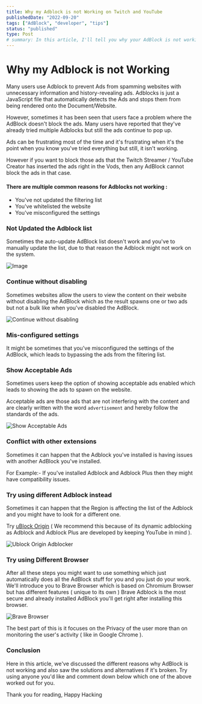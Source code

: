```yaml
---
title: Why my Adblock is not Working on Twitch and YouTube
publishedDate: "2022-09-20"
tags: ["AdBlock", "developer", "tips"]
status: "published"
type: Post
# summary: In this article, I'll tell you why your AdBlock is not working on Twitch or YouTube
---
```


# Why my Adblock is not Working

Many users use Adblock to prevent Ads from spamming websites with unnecessary information and history-revealing ads. Adblocks is just a JavaScript file that automatically detects the Ads and stops them from being rendered onto the Document/Website.

However, sometimes it has been seen that users face a problem where the AdBlock doesn't block the ads. Many users have reported that they've already tried multiple Adblocks but still the ads continue to pop up.

Ads can be frustrating most of the time and it's frustrating when it's the point when you know you've tried everything but still, it isn't working.

However if you want to block those ads that the Twitch Streamer / YouTube Creator has inserted the ads right in the Vods, then any AdBlock cannot block the ads in that case.

#### There are multiple common reasons for Adblocks not working :

- You've not updated the filtering list
- You've whitelisted the website
- You've misconfigured the settings

### Not Updated the Adblock list

Sometimes the auto-update AdBlock list doesn't work and you've to manually update the list, due to that reason the Adblock might not work on the system.

![Image](/public/static/codedamn-assets/filter-list.PNG)

### Continue without disabling

Sometimes websites allow the users to view the content on their website without disabling the AdBlock which as the result spawns one or two ads but not a bulk like when you've disabled the AdBlock.

![Continue without disabling](/public/static/codedamn-assets/continue-without-disabling.PNG)

### Mis-configured settings

It might be sometimes that you've misconfigured the settings of the AdBlock, which leads to bypassing the ads from the filtering list.

### Show Acceptable Ads

Sometimes users keep the option of showing acceptable ads enabled which leads to showing the ads to spawn on the website.

Acceptable ads are those ads that are not interfering with the content and are clearly written with the word `advertisement` and hereby follow the standards of the ads.

![Show Acceptable Ads](/public/static/codedamn-assets/show-acceptable-ads.PNG)

### Conflict with other extensions

Sometimes it can happen that the Adblock you've installed is having issues with another AdBlock you've installed.

For Example:- If you've installed Adblock and Adblock Plus then they might have compatibility issues.

### Try using different Adblock instead

Sometimes it can happen that the Region is affecting the list of the Adblock and you might have to look for a different one.

Try [uBlock Origin](https://microsoftedge.microsoft.com/addons/detail/ublock-origin/odfafepnkmbhccpbejgmiehpchacaeak?hl=en-US) ( We recommend this because of its dynamic adblocking as Adblock and Adblock Plus are developed by keeping YouTube in mind ).

![Ublock Origin Adblocker](/public/static/codedamn-assets/different-adblock.PNG)

### Try using Different Browser

After all these steps you might want to use something which just automatically does all the AdBlock stuff for you and you just do your work. We'll introduce you to Brave Browser which is based on Chromium Browser but has different features ( unique to its own ) Brave Adblock is the most secure and already installed AdBlock you'll get right after installing this browser.

![Brave Browser](/public/static/codedamn-assets/brave-browser.PNG)

The best part of this is it focuses on the Privacy of the user more than on monitoring the user's activity ( like in Google Chrome ).

### Conclusion

Here in this article, we've discussed the different reasons why AdBlock is not working and also saw the solutions and alternatives if it's broken. Try using anyone you'd like and comment down below which one of the above worked out for you.

Thank you for reading,
Happy Hacking
